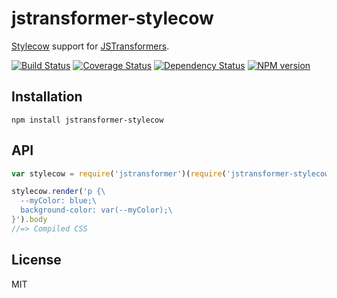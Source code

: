 # jstransformer-stylecow

[Stylecow](http://stylecow.github.io) support for [JSTransformers](http://github.com/jstransformers).

[![Build Status](https://img.shields.io/travis/jstransformers/jstransformer-stylecow/master.svg)](https://travis-ci.org/jstransformers/jstransformer-stylecow)
[![Coverage Status](https://img.shields.io/coveralls/jstransformers/jstransformer-stylecow/master.svg)](https://coveralls.io/r/jstransformers/jstransformer-stylecow?branch=master)
[![Dependency Status](https://img.shields.io/david/jstransformers/jstransformer-stylecow/master.svg)](http://david-dm.org/jstransformers/jstransformer-stylecow)
[![NPM version](https://img.shields.io/npm/v/jstransformer-stylecow.svg)](https://www.npmjs.org/package/jstransformer-stylecow)

## Installation

    npm install jstransformer-stylecow

## API

```js
var stylecow = require('jstransformer')(require('jstransformer-stylecow'))

stylecow.render('p {\
  --myColor: blue;\
  background-color: var(--myColor);\
}').body
//=> Compiled CSS
```

## License

MIT
